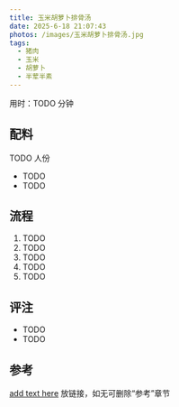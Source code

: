 ```yaml
---
title: 玉米胡萝卜排骨汤
date: 2025-6-18 21:07:43
photos: /images/玉米胡萝卜排骨汤.jpg
tags:
  - 猪肉
  - 玉米
  - 胡萝卜
  - 半荤半素
---
```


用时：TODO 分钟

## 配料

TODO 人份

- TODO
- TODO

<!--more-->

## 流程

1. TODO
2. TODO
3. TODO
4. TODO
5. TODO

## 评注

- TODO
- TODO

## 参考

[add text here](add_url_here "打开参考链接") 放链接，如无可删除“参考”章节